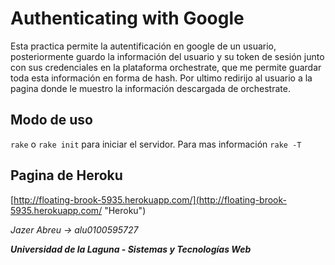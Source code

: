 # Authenticating with Google

Esta practica permite la autentificación en google de un usuario, posteriormente guardo la información del usuario y su token de sesión junto con
sus credenciales en la plataforma orchestrate, que me permite guardar toda esta información en forma de hash. Por ultimo redirijo al usuario
a la pagina donde le muestro la información descargada de orchestrate.

## Modo de uso

`rake` o `rake init` para iniciar el servidor. Para mas información `rake -T`

## Pagina de Heroku

[http://floating-brook-5935.herokuapp.com/](http://floating-brook-5935.herokuapp.com/ "Heroku")

*Jazer Abreu -> alu0100595727*

***Universidad de la Laguna - Sistemas y Tecnologías Web***
